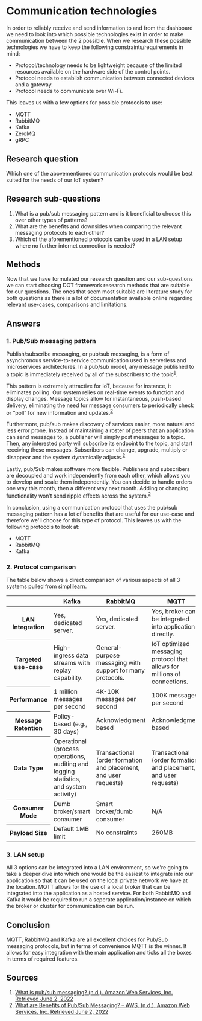# Communication technologies

In order to reliably receive and send information to and from the dashboard we need to look into which possible technologies exist in order to make communication between the 2 possible. When we research these possible technologies we have to keep the following constraints/requirements in mind:
- Protocol/technology needs to be lightweight because of the limited resources available on the hardware side of the control points.
- Protocol needs to establish communication between connected devices and a gateway.
- Protocol needs to communicate over Wi-Fi.

This leaves us with a few options for possible protocols to use: 
- MQTT
- RabbitMQ
- Kafka
- ZeroMQ
- gRPC

## Research question
Which one of the abovementioned communication protocols would be best suited for the needs of our IoT system?

## Research sub-questions
1. What is a pub/sub messaging pattern and is it beneficial to choose this over other types of patterns?
2. What are the benefits and downsides when comparing the relevant messaging protocols to each other?
3. Which of the aforementioned protocols can be used in a LAN setup where no further internet connection is needed?

## Methods
Now that we have formulated our research question and our sub-questions we can start choosing DOT framework research methods that are suitable for our questions. The ones that seem most suitable are literature study for both questions as there is a lot of documentation available online regarding relevant use-cases, comparisons and limitations.

## Answers
### 1. Pub/Sub messaging pattern
Publish/subscribe messaging, or pub/sub messaging, is a form of asynchronous service-to-service communication used in serverless and microservices architectures. In a pub/sub model, any message published to a topic is immediately received by all of the subscribers to the topic<sup>[1](##Sources)</sup>.

This pattern is extremely attractive for IoT, because for instance, it eliminates polling. Our system relies on real-time events to function and display changes. Message topics allow for instantaneous, push-based delivery, eliminating the need for message consumers to periodically check or “poll” for new information and updates.<sup>[2](##Sources)</sup>

Furthermore, pub/sub makes discovery of services easier, more natural and less error prone. Instead of maintaining a roster of peers that an application can send messages to, a publisher will simply post messages to a topic. Then, any interested party will subscribe its endpoint to the topic, and start receiving these messages. Subscribers can change, upgrade, multiply or disappear and the system dynamically adjusts.<sup>[2](##Sources)</sup>

Lastly, pub/Sub makes software more flexible. Publishers and subscribers are decoupled and work independently from each other, which allows you to develop and scale them independently. You can decide to handle orders one way this month, then a different way next month. Adding or changing functionality won’t send ripple effects across the system.<sup>[2](##Sources)</sup>

In conclusion, using a communication protocol that uses the pub/sub messaging pattern has a lot of benefits that are useful for our use-case and therefore we'll choose for this type of protocol. This leaves us with the following protocols to look at:

- MQTT
- RabbitMQ
- Kafka

### 2. Protocol comparison
The table below shows a direct comparison of various aspects of all 3 systems pulled from [simplilearn](https://www.simplilearn.com/kafka-vs-rabbitmq-article).
<table>
  <thead>
    <tr>
      <th></th>
      <th>Kafka</th>
      <th>RabbitMQ</th>
      <th>MQTT</th>
    </tr>
  </thead>
  <tbody>
    <tr>
      <th>LAN Integration</th>
      <td>Yes, dedicated server.</td>
      <td>Yes, dedicated server.</td>
      <td>Yes, broker can be integrated into application directly.</td>
    </tr>
    <tr>
      <th>Targeted use-case</th>
      <td>High-ingress data streams with replay capability.</td>
      <td>General-purpose messaging with support for many protocols.</td>
      <td>IoT optimized messaging protocol that allows for millions of connections.</td>
    </tr>
    <tr>
      <th>Performance</th>
      <td>1 million messages per second</td>
      <td>4K-10K messages per second</td>
      <td>100K messages per second</td>
    </tr>
    <tr>
      <th>Message Retention</th>
      <td>Policy-based (e.g., 30 days)</td>
      <td>Acknowledgment based</td>
      <td>Acknowledgment based</td>
    </tr>
    <tr>
      <th>Data Type</th>
      <td>Operational (process operations, auditing and logging statistics, and system activity)</td>
      <td>Transactional (order formation and placement, and user requests)</td>
      <td>Transactional (order formation and placement, and user requests)</td>
    </tr>
    <tr>
      <th>Consumer Mode</th>
      <td>Dumb broker/smart consumer</td>
      <td>Smart broker/dumb consumer</td>
      <td>N/A</td>
    </tr>
    <tr>
      <th>Payload Size</th>
      <td>Default 1MB limit</td>
      <td>No constraints</td>
      <td>260MB</td>
    </tr>
  </tbody>
</table>

### 3. LAN setup
All 3 options can be integrated into a LAN environment, so we're going to take a deeper dive into which one would be the easiest to integrate into our application so that it can be used on the local private network we have at the location. MQTT allows for the use of a local broker that can be integrated into the application as a hosted service. For both RabbitMQ and Kafka it would be required to run a seperate application/instance on which the broker or cluster for communication can be run.

## Conclusion
MQTT, RabbitMQ and Kafka are all excellent choices for Pub/Sub messaging protocols, but in terms of convenience MQTT is the winner. It allows for easy integration with the main application and ticks all the boxes in terms of required features.

## Sources
1. [What is pub/sub messaging? (n.d.). Amazon Web Services, Inc. Retrieved June 2, 2022](https://aws.amazon.com/pub-sub-messaging/)
2. [ What are Benefits of Pub/Sub Messaging? – AWS. (n.d.). Amazon Web Services, Inc. Retrieved June 2, 2022](https://aws.amazon.com/pub-sub-messaging/benefits/)